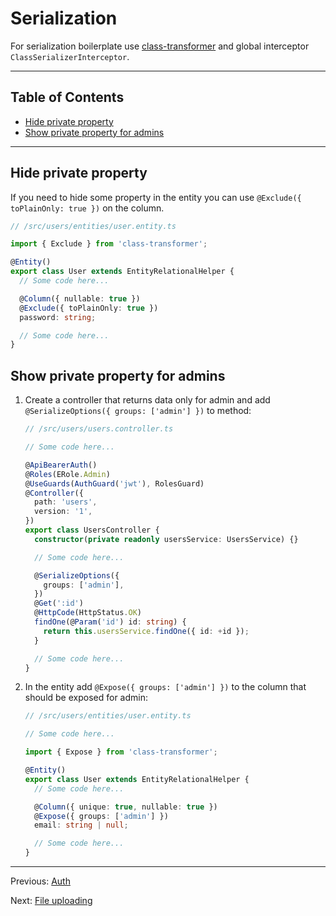 # Serialization

For serialization boilerplate use [class-transformer](https://www.npmjs.com/package/class-transformer) and global interceptor `ClassSerializerInterceptor`.

---

## Table of Contents <!-- omit in toc -->

- [Hide private property](#hide-private-property)
- [Show private property for admins](#show-private-property-for-admins)

---

## Hide private property

If you need to hide some property in the entity you can use `@Exclude({ toPlainOnly: true })` on the column.

```ts
// /src/users/entities/user.entity.ts

import { Exclude } from 'class-transformer';

@Entity()
export class User extends EntityRelationalHelper {
  // Some code here...

  @Column({ nullable: true })
  @Exclude({ toPlainOnly: true })
  password: string;

  // Some code here...
}
```

## Show private property for admins

1. Create a controller that returns data only for admin and add `@SerializeOptions({ groups: ['admin'] })` to method:

   ```ts
   // /src/users/users.controller.ts

   // Some code here...

   @ApiBearerAuth()
   @Roles(ERole.Admin)
   @UseGuards(AuthGuard('jwt'), RolesGuard)
   @Controller({
     path: 'users',
     version: '1',
   })
   export class UsersController {
     constructor(private readonly usersService: UsersService) {}

     // Some code here...

     @SerializeOptions({
       groups: ['admin'],
     })
     @Get(':id')
     @HttpCode(HttpStatus.OK)
     findOne(@Param('id') id: string) {
       return this.usersService.findOne({ id: +id });
     }

     // Some code here...
   }
   ```

1. In the entity add `@Expose({ groups: ['admin'] })` to the column that should be exposed for admin:

   ```ts
   // /src/users/entities/user.entity.ts

   // Some code here...

   import { Expose } from 'class-transformer';

   @Entity()
   export class User extends EntityRelationalHelper {
     // Some code here...

     @Column({ unique: true, nullable: true })
     @Expose({ groups: ['admin'] })
     email: string | null;

     // Some code here...
   }
   ```

---

Previous: [Auth](auth.md)

Next: [File uploading](file-uploading.md)
